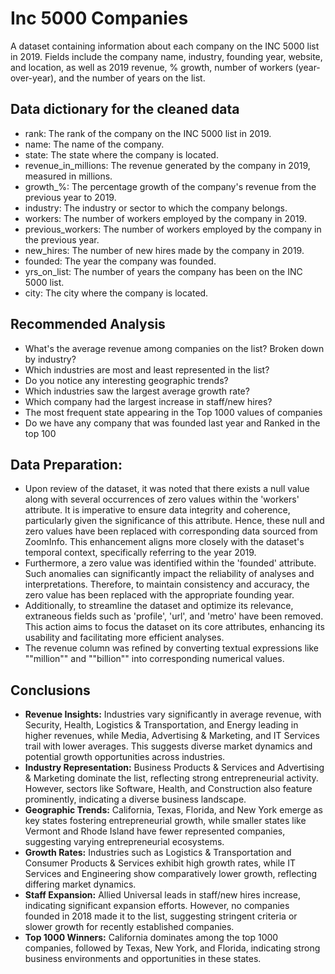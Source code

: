 # Inc 5000 Companies
A dataset containing information about each company on the INC 5000 list in 2019. Fields include the company name, industry, founding year, website, and location, as well as 2019 revenue, % growth, number of workers (year-over-year), and the number of years on the list.

## Data dictionary for the cleaned data 

- rank: The rank of the company on the INC 5000 list in 2019.
- name: The name of the company.
- state: The state where the company is located.
- revenue_in_millions: The revenue generated by the company in 2019, measured in millions.
- growth_%: The percentage growth of the company's revenue from the previous year to 2019.
- industry: The industry or sector to which the company belongs.
- workers: The number of workers employed by the company in 2019.
- previous_workers: The number of workers employed by the company in the previous year.
- new_hires: The number of new hires made by the company in 2019.
- founded: The year the company was founded.
- yrs_on_list: The number of years the company has been on the INC 5000 list.
- city: The city where the company is located.

## Recommended Analysis

- What's the average revenue among companies on the list? Broken down by industry?
- Which industries are most and least represented in the list?
- Do you notice any interesting geographic trends?
- Which industries saw the largest average growth rate?
- Which company had the largest increase in staff/new hires?
- The most frequent state appearing in the Top 1000 values of companies 
- Do we have any company that was founded last year and Ranked in the top 100

## Data Preparation:

 - Upon review of the dataset, it was noted that there exists a null value along with several occurrences of zero values within the 'workers' attribute. It is imperative to ensure data integrity and coherence, particularly given the significance of this attribute. Hence, these null and zero values have been replaced with corresponding data sourced from ZoomInfo. This enhancement aligns more closely with the dataset's temporal context, specifically referring to the year 2019.
- Furthermore, a zero value was identified within the 'founded' attribute. Such anomalies can significantly impact the reliability of analyses and interpretations. Therefore, to maintain consistency and accuracy, the zero value has been replaced with the appropriate founding year.
- Additionally, to streamline the dataset and optimize its relevance, extraneous fields such as 'profile', 'url', and 'metro' have been removed. This action aims to focus the dataset on its core attributes, enhancing its usability and facilitating more efficient analyses.
- The revenue column was refined by converting textual expressions like ""million"" and ""billion"" into corresponding numerical values.

## Conclusions

- **Revenue Insights:** Industries vary significantly in average revenue, with Security, Health, Logistics & Transportation, and Energy leading in higher revenues, while Media, Advertising & Marketing, and IT Services trail with lower averages. This suggests diverse market dynamics and potential growth opportunities across industries.
- **Industry Representation:** Business Products & Services and Advertising & Marketing dominate the list, reflecting strong entrepreneurial activity. However, sectors like Software, Health, and Construction also feature prominently, indicating a diverse business landscape.
- **Geographic Trends:** California, Texas, Florida, and New York emerge as key states fostering entrepreneurial growth, while smaller states like Vermont and Rhode Island have fewer represented companies, suggesting varying entrepreneurial ecosystems.
- **Growth Rates:** Industries such as Logistics & Transportation and Consumer Products & Services exhibit high growth rates, while IT Services and Engineering show comparatively lower growth, reflecting differing market dynamics.
- **Staff Expansion:** Allied Universal leads in staff/new hires increase, indicating significant expansion efforts. However, no companies founded in 2018 made it to the list, suggesting stringent criteria or slower growth for recently established companies.
- **Top 1000 Winners:** California dominates among the top 1000 companies, followed by Texas, New York, and Florida, indicating strong business environments and opportunities in these states.




